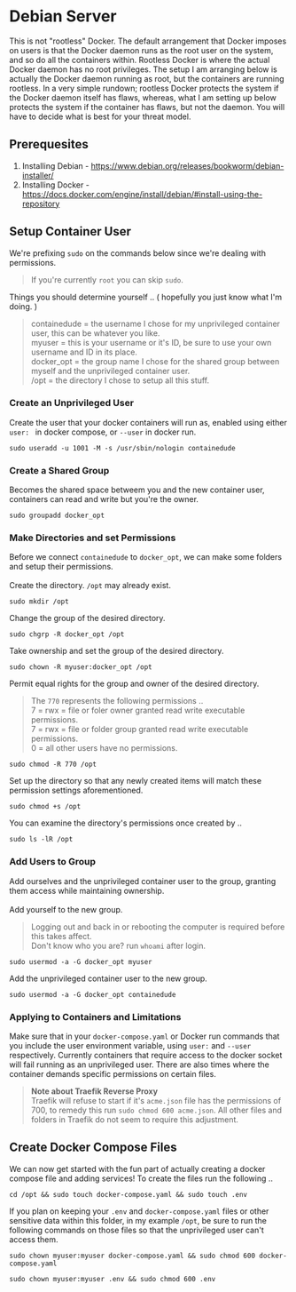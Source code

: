 # Debian Server
This is not "rootless" Docker. The default arrangement that Docker imposes on users is that the Docker daemon runs as the root user on the system, and so do all the containers within. Rootless Docker is where the actual Docker daemon has no root privileges. The setup I am arranging below is actually the Docker daemon running as root, but the containers are running rootless. In a very simple rundown; rootless Docker protects the system if the Docker daemon itself has flaws, whereas, what I am setting up below protects the system if the container has flaws, but not the daemon. You will have to decide what is best for your threat model.
## Prerequesites
1. Installing Debian - https://www.debian.org/releases/bookworm/debian-installer/
2. Installing Docker - https://docs.docker.com/engine/install/debian/#install-using-the-repository

## Setup Container User
We're prefixing `sudo` on the commands below since we're dealing with permissions.
> If you're currently `root` you can skip `sudo`.

Things you should determine yourself .. ( hopefully you just know what I'm doing. )
> containedude = the username I chose for my unprivileged container user, this can be whatever you like.<br>
> myuser = this is your username or it's ID, be sure to use your own username and ID in its place.<br>
> docker_opt = the group name I chose for the shared group between myself and the unprivileged container user.<br>
> /opt = the directory I chose to setup all this stuff.<br>

### Create an Unprivileged User
Create the user that your docker containers will run as, enabled using either `user: ` in docker compose, or `--user` in docker run.
```
sudo useradd -u 1001 -M -s /usr/sbin/nologin containedude
```

### Create a Shared Group
Becomes the shared space betweem you and the new container user, containers can read and write but you're the owner.
```
sudo groupadd docker_opt
```

### Make Directories and set Permissions
Before we connect `containedude` to `docker_opt`, we can make some folders and setup their permissions.<br><br>
Create the directory. `/opt` may already exist.
```
sudo mkdir /opt
```
Change the group of the desired directory.
```
sudo chgrp -R docker_opt /opt
```
Take ownership and set the group of the desired directory.
```
sudo chown -R myuser:docker_opt /opt
```
Permit equal rights for the group and owner of the desired directory.
> The `770` represents the following permissions ..
> <br>7 = rwx = file or foler owner granted read write executable permissions.
> <br>7 = rwx = file or folder group granted read write executable permissions.
> <br>0 = all other users have no permissions.
```
sudo chmod -R 770 /opt
```
Set up the directory so that any newly created items will match these permission settings aforementioned.
```
sudo chmod +s /opt
```
You can examine the directory's permissions once created by ..
```
sudo ls -lR /opt
```

### Add Users to Group
Add ourselves and the unprivileged container user to the group, granting them access while maintaining ownership.<br><br>
Add yourself to the new group.
> Logging out and back in or rebooting the computer is required before this takes affect.
> <br> Don't know who you are? run `whoami` after login.
```
sudo usermod -a -G docker_opt myuser
```
Add the unprivileged container user to the new group.
```
sudo usermod -a -G docker_opt containedude
```

### Applying to Containers and Limitations
Make sure that in your `docker-compose.yaml` or Docker run commands that you include the user environment variable, using `user:` and `--user` respectively. Currently containers that require access to the docker socket will fail running as an unprivileged user. There are also times where the container demands specific permissions on certain files.
> **Note about Traefik Reverse Proxy**<br>
> Traefik will refuse to start if it's `acme.json` file has the permissions of 700, to remedy this run `sudo chmod 600 acme.json`. All other files and folders in Traefik do not seem to require this adjustment.

## Create Docker Compose Files
We can now get started with the fun part of actually creating a docker compose file and adding services! To create the files run the following ..
```
cd /opt && sudo touch docker-compose.yaml && sudo touch .env
```
If you plan on keeping your `.env` and `docker-compose.yaml` files or other sensitive data within this folder, in my example `/opt`, be sure to run the following commands on those files so that the unprivileged user can't access them.
```
sudo chown myuser:myuser docker-compose.yaml && sudo chmod 600 docker-compose.yaml
```
```
sudo chown myuser:myuser .env && sudo chmod 600 .env
```
